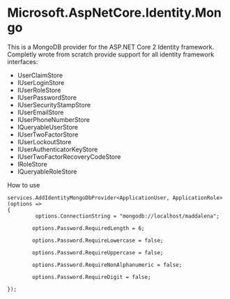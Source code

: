 # Microsoft.AspNetCore.Identity.Mongo

This is a MongoDB provider for the ASP.NET Core 2 Identity framework.
Completly wrote from scratch provide support for all identity framework interfaces:

* UserClaimStore
* IUserLoginStore
* IUserRoleStore
* IUserPasswordStore
* IUserSecurityStampStore
* IUserEmailStore
* IUserPhoneNumberStore
* IQueryableUserStore
* IUserTwoFactorStore
* IUserLockoutStore
* IUserAuthenticatorKeyStore
* IUserTwoFactorRecoveryCodeStore
* IRoleStore
* IQueryableRoleStore

How to use


    services.AddIdentityMongoDbProvider<ApplicationUser, ApplicationRole>(options =>
    {
             options.ConnectionString = "mongodb://localhost/maddalena";
             
            options.Password.RequiredLength = 6;
            
            options.Password.RequireLowercase = false;
            
            options.Password.RequireUppercase = false;
            
            options.Password.RequireNonAlphanumeric = false;
            
            options.Password.RequireDigit = false;
            
    });
    
